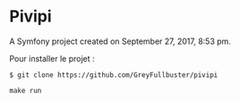 Pivipi
======

A Symfony project created on September 27, 2017, 8:53 pm.




Pour installer le projet :

```
$ git clone https://github.com/GreyFullbuster/pivipi
```

```
make run
```
